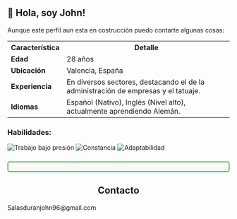 ## 👋 Hola, soy John!
Aunque este perfil aun esta en costrucción puedo contarte algunas cosas: 
<!--
**johnSalas11/johnSalas11** is a ✨ _special_ ✨ repository because its `README.md` (this file) appears on your GitHub profile.

Here are some ideas to get you started:

- 🔭 I’m currently working on ...
- 🌱 I’m currently learning ...
- 👯 I’m looking to collaborate on ...
- 🤔 I’m looking for help with ...
- 💬 Ask me about ...
- 📫 How to reach me: ...
- 😄 Pronouns: ...
- ⚡ Fun fact: ...
-->
<table>
  <tr>
    <th>Característica</th>
    <th>Detalle</th>
  </tr>
  <tr>
    <td><b>Edad</b></td>
    <td>28 años</td>
  </tr>
  <tr>
    <td><b>Ubicación</b></td>
    <td>Valencia, España</td>
  </tr>
  <tr>
    <td><b>Experiencia</b></td>
    <td>En diversos sectores, destacando el de la administración de empresas y el tatuaje.</td>
  </tr>
  <tr>
    <td><b>Idiomas</b></td>
    <td>Español (Nativo), Inglés (Nivel alto), actualmente aprendiendo Alemán.</td>
  </tr>
</table>

### Habilidades:
![Trabajo bajo presión](https://img.shields.io/badge/Trabajo_bajo_presión-Experto-green)
![Constancia](https://img.shields.io/badge/Constancia-Alto-green)
![Adaptabilidad](https://img.shields.io/badge/Adaptabilidad-Alto-green)


### <div style="border: 2px solid #4CAF50; padding: 10px; border-radius: 5px; background-color: #f9f9f9">
  <h2 style="text-align: center;"> Contacto</h2>
  <p>Salasduranjohn96@gmail.com</p>
</div>


